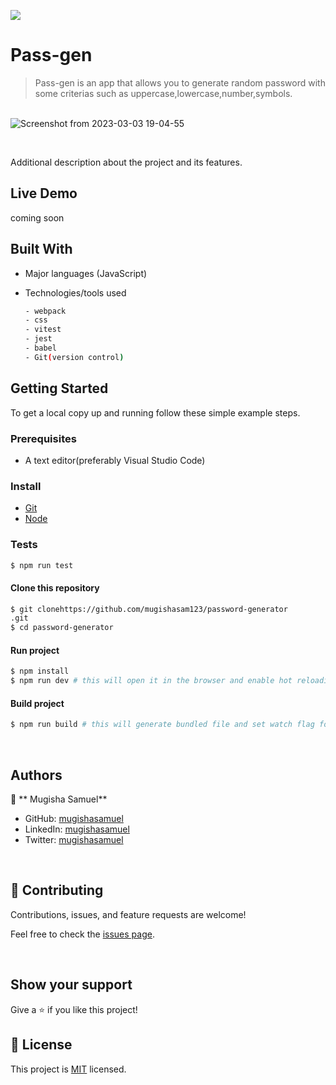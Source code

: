 ![](https://img.shields.io/badge/Pass-gen-blue)

# Pass-gen

> Pass-gen is an app that allows you to generate random password with some criterias such as uppercase,lowercase,number,symbols.

<br/>![Screenshot from 2023-03-03 19-04-55](https://user-images.githubusercontent.com/90524466/222782465-bc849702-4217-49e9-a739-4e7a916fbf8e.png)


<br/>

Additional description about the project and its features.

## Live Demo

coming soon

## Built With

- Major languages (JavaScript)
- Technologies/tools used

  ```bash
  - webpack
  - css
  - vitest
  - jest
  - babel
  - Git(version control)

  ```

## Getting Started

To get a local copy up and running follow these simple example steps.

### Prerequisites

- A text editor(preferably Visual Studio Code)

### Install

- [Git](https://git-scm.com/downloads)
- [Node](https://nodejs.org/en/download/)

### Tests

```bash
$ npm run test

```

#### Clone this repository

```bash
$ git clonehttps://github.com/mugishasam123/password-generator
.git
$ cd password-generator
```

#### Run project

```bash
$ npm install
$ npm run dev # this will open it in the browser and enable hot reloading
```

#### Build project

```bash
$ npm run build # this will generate bundled file and set watch flag for live building.
```

<br>

## Authors

👤 ** Mugisha Samuel**

- GitHub: [mugishasamuel](https://github.com/mugishasam123)
- LinkedIn: [mugishasamuel](https://www.linkedin.com/in/mugisha-samuel-55a905208/)
- Twitter: [mugishasamuel](https://twitter.com/mugishasamuel42/)

<br>

## 🤝 Contributing

Contributions, issues, and feature requests are welcome!

Feel free to check the [issues page](https://github.com/mugishasam123/password-generator/issues).

<br>

## Show your support

Give a ⭐️ if you like this project!

## 📝 License

This project is [MIT](./MIT.md) licensed.
